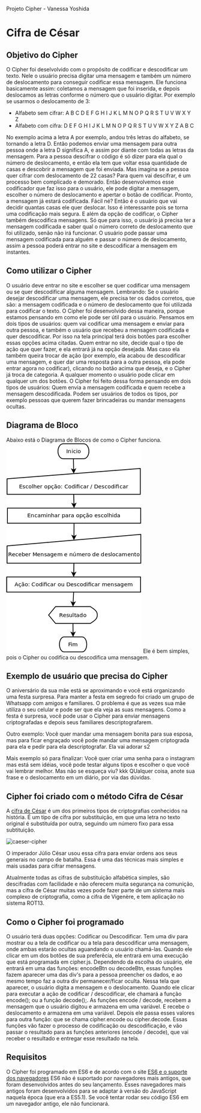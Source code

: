 Projeto Cipher - Vanessa Yoshida 

# Cifra de César

## Objetivo do Cipher
O Cipher foi deselvolvido com o propósito de codificar e descodificar um texto. Nele o usuário precisa digitar uma mensagem e também um número de deslocamento para conseguir codificar essa mensagem. 
Ele funciona basicamente assim: coletamos a mensagem que foi inserida, e depois deslocamos as letras conforme o número que o usuário digitar. 
Por exemplo se usarmos o deslocamento de 3:

* Alfabeto sem cifrar: A B C D E F G H I J K L M N O P Q R S T U V W X Y Z
* Alfabeto com cifra:  D E F G H I J K L M N O P Q R S T U V W X Y Z A B C

No exemplo acima a letra A por exemplo, andou três letras do alfabeto, se tornando a letra D. Então podemos enviar uma mensagem para outra pessoa onde a letra D significa A, e assim por diante com todas as letras da mensagem. Para a pessoa descifrar o código é só dizer para ela qual o número de deslocamento, e então ela tem que voltar essa quantidade de casas e descobrir a mensagem que foi enviada. Mas imagina se a pessoa quer cifrar com deslocamento de 22 casas? Para quem vai descifrar, é um processo bem complicado e demorado. Então desenvolvemos esse codificador que faz isso para o usuário, ele pode digitar a mensagem, escolher o número de deslocamento e apertar o botão de codificar. Pronto, a mensagem já estará codificada. Fácil né?
Então é o usuário que vai decidir quantas casas ele quer deslocar. Isso é interessante pois se torna uma codificação mais segura.
E além da opção de codificar, o Cipher também descodifica mensagens. Só que para isso, o usuário já precisa ter a mensagem codificada e saber qual o número correto de deslocamento que foi utilizado, senão não irá funcionar.
O usuário pode passar uma mensagem codificada para alguém e passar o número de deslocamento, assim a pessoa poderá entrar no site e descodificar a mensagem em instantes. 

## Como utilizar o Cipher
O usuário deve entrar no site e escolher se quer codificar uma mensagem ou se quer descodificar alguma mensagem. Lembrando: Se o usuário desejar descodificar uma mensagem, ele precisa ter os dados corretos, que são: a mensagem codificada e o número de deslocamento que foi utilizada para codificar o texto.
O Cipher foi desenvolvido dessa maneira, porque estamos pensando em como ele pode ser útil para o usuário. Pensamos em dois tipos de usuários: quem vai codificar uma mensagem e enviar para outra pessoa, e também o usuário que recebeu a mensagem codificada e quer descodificar. Por isso na tela principal terá dois botões para escolher essas opções acima citadas. Quem entrar no site, decide qual o tipo de ação que quer fazer, e ela entrará já na opção desejada. Mas caso ela também queira trocar de ação (por exemplo, ela acabou de descodificar uma mensagem, e quer dar uma resposta para a outra pessoa, ela pode entrar agora no codificar), clicando no botão acima que deseja, e o Cipher já troca de categoria. 
A qualquer momento o usuário pode clicar em qualquer um dos botões.
O Cipher foi feito dessa forma pensando em dois tipos de usuários:
Quem envia a mensagem codificada e quem recebe a mensagem descodificada. 
Podem ser usuários de todos os tipos, por exemplo pessoas que querem fazer brincadeiras ou mandar mensagens ocultas.

## Diagrama de Bloco
Abaixo está o Diagrama de Blocos de como o Cipher funciona. 
![Diagrama de Bloco](https://github.com/VanessaYoshida/projetoCipher/blob/master/src/img/DiagramaCipher.png)
Ele é bem simples, pois o Cipher ou codifica ou descodifica uma mensagem.

## Exemplo de usuário que precisa do Cipher

O aniversário da sua mãe está se aproximando e você está organizando uma festa
surpresa. Para manter a festa em segredo foi criado um grupo de Whatsapp com
amigos e familiares. O problema é que as vezes sua mãe utiliza o seu celular
e pode ser que ela veja as suas mensagens. Como a festa é surpresa, você
pode usar o Cipher para enviar mensagens criptografadas e depois seus familiares
descriptografarem.

Outro exemplo:
Você quer mandar uma mensagem bonita para sua esposa, mas para ficar engraçado você pode mandar uma mensagem criptograda para ela e pedir para ela descriptografar. Ela vai adorar s2

Mais exemplo só para finalizar:
Você quer criar uma senha para o instagram mas está sem idéias, você pode testar alguns tipos e escolher o que você vai lembrar melhor. Mas não se esqueça viu? kkk
QUalquer coisa, anote sua frase e o deslocamento em um diário, por via das dúvidas.

## Cipher foi criado com o método Cifra de César

A [cifra de César](https://pt.wikipedia.org/wiki/Cifra_de_C%C3%A9sar) é um dos
primeiros tipos de criptografias conhecidos na história. É um tipo de cifra por
substituição, em que uma letra no texto original é substituída por outra,
seguindo um número fixo para essa subtituição.

![caeser-cipher](https://upload.wikimedia.org/wikipedia/commons/thumb/2/2b/Caesar3.svg/2000px-Caesar3.svg.png)

O imperador Júlio César usou essa cifra para enviar ordens aos seus generais no
campo de batalha. Essa é uma das técnicas mais simples e mais usadas para
cifrar mensagens.

Atualmente todas as cifras de substituição alfabética simples, são descifradas
com facilidade e não oferecem muita segurança na comunição, mas a cifra de
César muitas vezes pode fazer parte de um sistema mais complexo de
criptografia, como a cifra de Vigenère, e tem aplicação no sistema ROT13.

## Como o Cipher foi programado
O usuário terá duas opções: Codificar ou Descodificar. 
Tem uma div para mostrar ou a tela de codificar ou a tela para descodificar uma mensagem, onde ambas estarão ocultas aguandando o usuário chamá-las. 
Quando ele clicar em um dos botões de sua preferêcia, ele entrará em uma execução que está programada em cipher.js. Dependendo da escolha do usuário, ele entrará em uma das funções: encodeBtn ou decodeBtn, essas funções fazem aparecer uma das div's para a pessoa preencher os dados, e ao mesmo tempo faz a outra div permanecer/ficar oculta. 
Nessa tela que aparecer, o usuário digita a mensagem e o deslocamento. Quando ele clicar para executar a ação de codificar / descodificar, ele chamará a função encode(); ou a função decode();. 
As funções encode / decode, recebem a mensagem que o usuário digitou e armazena em uma variável. E recebe o deslocamento e armazena em uma variável. 
Depois ele passa esses valores para outra função: que se chama cipher.encode ou cipher.decode. Essas funções vão fazer o processo de codificação ou descodificação, e vão passar o resultado para as funções anteriores (encode / decode), que vai receber o resultado e entregar esse resultado na tela.


## Requisitos
O Cipher foi programado em ES6 e de acordo com o site [ES6 e o suporte dos navegadores](http://www.timeraposa.com.br/2017/12/es6-e-o-suporte-dos-navegadores/) ES6 não é suportado por navegadores mais antigos, que foram desenvolvidos antes do seu lançamento. Esses navegadores mais antigos foram desenvolvidos para se adaptar à versão do JavaScript naquela época (que era a ES5.1). Se você tentar rodar seu código ES6 em um navegador antigo, ele não funcionará.